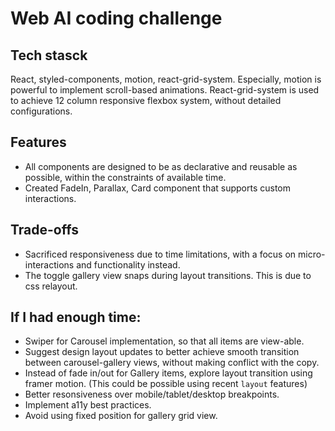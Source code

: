 # Web AI coding challenge

## Tech stasck

React, styled-components, motion, react-grid-system. Especially, motion is powerful to implement scroll-based animations. React-grid-system is used to achieve 12 column responsive flexbox system, without detailed configurations.

## Features

- All components are designed to be as declarative and reusable as possible, within the constraints of available time.
- Created FadeIn, Parallax, Card component that supports custom interactions.

## Trade-offs

- Sacrificed responsiveness due to time limitations, with a focus on micro-interactions and functionality instead.
- The toggle gallery view snaps during layout transitions. This is due to css relayout.

## If I had enough time:

- Swiper for Carousel implementation, so that all items are view-able.
- Suggest design layout updates to better achieve smooth transition between carousel-gallery views, without making conflict with the copy.
- Instead of fade in/out for Gallery items, explore layout transition using framer motion. (This could be possible using recent `layout` features)
- Better resonsiveness over mobile/tablet/desktop breakpoints.
- Implement a11y best practices.
- Avoid using fixed position for gallery grid view.
